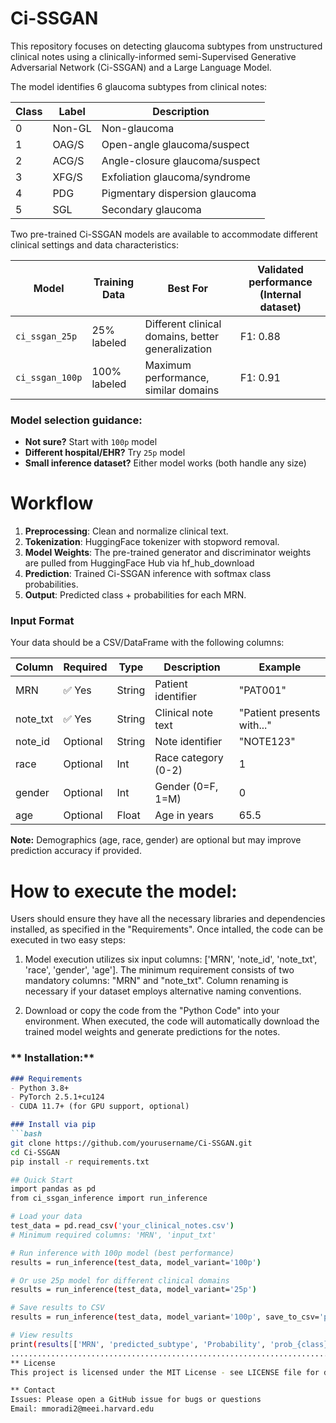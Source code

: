# Ci-SSGAN
This repository focuses on detecting glaucoma subtypes from unstructured clinical notes using a clinically-informed semi-Supervised Generative Adversarial Network (Ci-SSGAN) and a Large Language Model. 

The model identifies 6 glaucoma subtypes from clinical notes:

| Class | Label | Description | 
|-------|-------|-------------|
| 0 | Non-GL | Non-glaucoma | 
| 1 | OAG/S | Open-angle glaucoma/suspect | 
| 2 | ACG/S | Angle-closure glaucoma/suspect |
| 3 | XFG/S | Exfoliation glaucoma/syndrome |
| 4 | PDG | Pigmentary dispersion glaucoma | 
| 5 | SGL | Secondary glaucoma | 

Two pre-trained Ci-SSGAN models are available to accommodate different clinical settings and data characteristics:

| Model | Training Data | Best For | Validated performance (Internal dataset) |
|-------|--------------|----------|-------------|
| `ci_ssgan_25p` | 25% labeled | Different clinical domains, better generalization | F1: 0.88 |
| `ci_ssgan_100p` | 100% labeled | Maximum performance, similar domains | F1: 0.91 |

### Model selection guidance:
- **Not sure?** Start with `100p` model
- **Different hospital/EHR?** Try `25p` model  
- **Small inference dataset?** Either model works (both handle any size)

  
# Workflow

1. **Preprocessing**: Clean and normalize clinical text.
2. **Tokenization**: HuggingFace tokenizer with stopword removal.
3. **Model Weights**: The pre-trained generator and discriminator weights are pulled from HuggingFace Hub via hf_hub_download
4. **Prediction**: Trained Ci-SSGAN inference with softmax class probabilities.
5. **Output**: Predicted class + probabilities for each MRN.

### Input Format
Your data should be a CSV/DataFrame with the following columns:

| Column | Required | Type | Description | Example |
|--------|----------|------|-------------|---------|
| MRN | ✅ Yes | String | Patient identifier | "PAT001" |
| note_txt | ✅ Yes | String | Clinical note text | "Patient presents with..." |
| note_id | Optional | String | Note identifier | "NOTE123" |
| race | Optional | Int | Race category (0-2) | 1 |
| gender | Optional | Int | Gender (0=F, 1=M) | 0 |
| age | Optional | Float | Age in years | 65.5 |
**Note:** Demographics (age, race, gender) are optional but may improve prediction accuracy if provided.

# How to execute the model:
Users should ensure they have all the necessary libraries and dependencies installed, as specified in the "Requirements". Once intalled, the code can be executed in two easy steps:

1) Model execution utilizes six input columns: ['MRN', 'note_id', 'note_txt', 'race', 'gender', 'age']. The minimum requirement consists of two mandatory columns: "MRN" and "note_txt". Column renaming is necessary if your dataset employs alternative naming conventions.

2) Download or copy the code from the "Python Code" into your environment. When executed, the code will automatically download the trained model weights and generate predictions for the notes.

### ** Installation:**
```markdown
### Requirements
- Python 3.8+
- PyTorch 2.5.1+cu124
- CUDA 11.7+ (for GPU support, optional)

### Install via pip
```bash
git clone https://github.com/yourusername/Ci-SSGAN.git
cd Ci-SSGAN
pip install -r requirements.txt

## Quick Start
import pandas as pd
from ci_ssgan_inference import run_inference

# Load your data
test_data = pd.read_csv('your_clinical_notes.csv')
# Minimum required columns: 'MRN', 'input_txt'

# Run inference with 100p model (best performance)
results = run_inference(test_data, model_variant='100p')

# Or use 25p model for different clinical domains
results = run_inference(test_data, model_variant='25p')

# Save results to CSV
results = run_inference(test_data, model_variant='100p', save_to_csv='predictions.csv')

# View results
print(results[['MRN', 'predicted_subtype', 'Probability', 'prob_{class}']])
..............................................................................................................................................................
** License
This project is licensed under the MIT License - see LICENSE file for details.

** Contact
Issues: Please open a GitHub issue for bugs or questions
Email: mmoradi2@meei.harvard.edu
